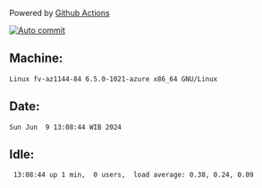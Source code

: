 Powered by [Github Actions](https://github.com/features/actions)

[![Auto commit](https://github.com/hiage/workstation/workflows/Auto%20commit/badge.svg)](https://github.com/hiage/workstation/actions?query=workflow%3A%22Auto+commit%22)

## Machine:
```
Linux fv-az1144-84 6.5.0-1021-azure x86_64 GNU/Linux
```
## Date:
```
Sun Jun  9 13:08:44 WIB 2024
```
## Idle:
```
 13:08:44 up 1 min,  0 users,  load average: 0.38, 0.24, 0.09
```

